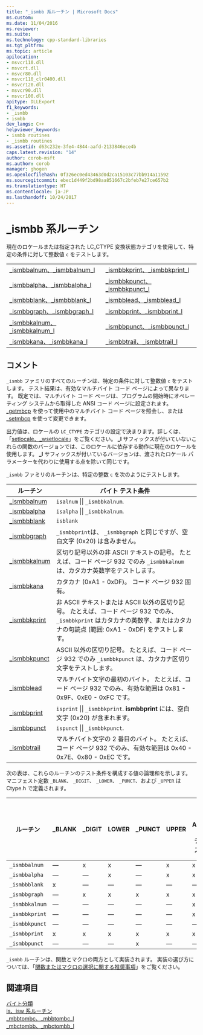 ```yaml
---
title: "_ismbb 系ルーチン | Microsoft Docs"
ms.custom: 
ms.date: 11/04/2016
ms.reviewer: 
ms.suite: 
ms.technology: cpp-standard-libraries
ms.tgt_pltfrm: 
ms.topic: article
apilocation:
- msvcr110.dll
- msvcrt.dll
- msvcr80.dll
- msvcr110_clr0400.dll
- msvcr120.dll
- msvcr90.dll
- msvcr100.dll
apitype: DLLExport
f1_keywords:
- _ismbb
- ismbb
dev_langs: C++
helpviewer_keywords:
- ismbb routines
- _ismbb routines
ms.assetid: d63c232e-3fe4-4844-aafd-2133846ece4b
caps.latest.revision: "14"
author: corob-msft
ms.author: corob
manager: ghogen
ms.openlocfilehash: 0f326ec0ed43463d0d2ca15103c77bb914a11592
ms.sourcegitcommit: ebec1d449f2bd98aa851667c2bfeb7e27ce657b2
ms.translationtype: HT
ms.contentlocale: ja-JP
ms.lasthandoff: 10/24/2017
---
```

# <a name="ismbb-routines"></a>_ismbb 系ルーチン
現在のロケールまたは指定された LC_CTYPE 変換状態カテゴリを使用して、特定の条件に対して整数値 `c` をテストします。  
  
|||  
|-|-|  
|[_ismbbalnum、_ismbbalnum_l](../c-runtime-library/reference/ismbbalnum-ismbbalnum-l.md)|[_ismbbkprint、_ismbbkprint_l](../c-runtime-library/reference/ismbbkprint-ismbbkprint-l.md)|  
|[_ismbbalpha、_ismbbalpha_l](../c-runtime-library/reference/ismbbalpha-ismbbalpha-l.md)|[_ismbbkpunct、_ismbbkpunct_l](../c-runtime-library/reference/ismbbkpunct-ismbbkpunct-l.md)|  
|[_ismbbblank、_ismbbblank_l](../c-runtime-library/reference/ismbbblank-ismbbblank-l.md)|[_ismbblead、_ismbblead_l](../c-runtime-library/reference/ismbblead-ismbblead-l.md)|  
|[_ismbbgraph、_ismbbgraph_l](../c-runtime-library/reference/ismbbgraph-ismbbgraph-l.md)|[_ismbbprint、_ismbbprint_l](../c-runtime-library/reference/ismbbprint-ismbbprint-l.md)|  
|[_ismbbkalnum、_ismbbkalnum_l](../c-runtime-library/reference/ismbbkalnum-ismbbkalnum-l.md)|[_ismbbpunct、_ismbbpunct_l](../c-runtime-library/reference/ismbbpunct-ismbbpunct-l.md)|  
|[_ismbbkana、_ismbbkana_l](../c-runtime-library/reference/ismbbkana-ismbbkana-l.md)|[_ismbbtrail、_ismbbtrail_l](../c-runtime-library/reference/ismbbtrail-ismbbtrail-l.md)|  
  
## <a name="remarks"></a>コメント  
 `_ismbb` ファミリのすべてのルーチンは、特定の条件に対して整数値 `c` をテストします。 テスト結果は、有効なマルチバイト コード ページによって異なります。 既定では、マルチバイト コード ページは、プログラムの開始時にオペレーティング システムから取得した ANSI コード ページに設定されます。 [_getmbcp](../c-runtime-library/reference/getmbcp.md) を使って使用中のマルチバイト コード ページを照会し、または [_setmbcp](../c-runtime-library/reference/setmbcp.md) を使って変更できます。  
  
 出力値は、ロケールの `LC_CTYPE` カテゴリの設定で決まります。詳しくは、「[setlocale、_wsetlocale](../c-runtime-library/reference/setlocale-wsetlocale.md)」をご覧ください。 **_l** サフィックスが付いていないこれらの関数のバージョンでは、このロケールに依存する動作に現在のロケールを使用します。 **_l** サフィックスが付いているバージョンは、渡されたロケール パラメーターを代わりに使用する点を除いて同じです。  
  
 `_ismbb` ファミリのルーチンは、特定の整数 `c` を次のようにテストします。  
  
|ルーチン|バイト テスト条件|  
|-------------|-------------------------|  
|[_ismbbalnum](../c-runtime-library/reference/ismbbalnum-ismbbalnum-l.md)|`isalnum` &#124;&#124; `_ismbbkalnum`.|  
|[_ismbbalpha](reference/ismbbalpha-ismbbalpha-l.md)|`isalpha` &#124;&#124; `_ismbbkalnum`.|  
|[_ismbbblank](../c-runtime-library/reference/ismbbblank-ismbbblank-l.md)|`isblank`|  
|[_ismbbgraph](../c-runtime-library/reference/ismbbgraph-ismbbgraph-l.md)|`_ismbbprint`は、 `_ismbbgraph` と同じですが、空白文字 (0x20) は含みません。|  
|[_ismbbkalnum](../c-runtime-library/reference/ismbbkalnum-ismbbkalnum-l.md)|区切り記号以外の非 ASCII テキストの記号。 たとえば、コード ページ 932 でのみ `_ismbbkalnum` は、カタカナ英数字をテストします。|  
|[_ismbbkana](../c-runtime-library/reference/ismbbkana-ismbbkana-l.md)|カタカナ (0xA1 - 0xDF)。 コード ページ 932 固有。|  
|[_ismbbkprint](../c-runtime-library/reference/ismbbkprint-ismbbkprint-l.md)|非 ASCII テキストまたは ASCII 以外の区切り記号。 たとえば、コード ページ 932 でのみ、`_ismbbkprint` はカタカナの英数字、またはカタカナの句読点 (範囲: 0xA1 - 0xDF) をテストします。|  
|[_ismbbkpunct](../c-runtime-library/reference/ismbbkpunct-ismbbkpunct-l.md)|ASCII 以外の区切り記号。 たとえば、コード ページ 932 でのみ `_ismbbkpunct` は、カタカナ区切り文字をテストします。|  
|[_ismbblead](../c-runtime-library/reference/ismbblead-ismbblead-l.md)|マルチバイト文字の最初のバイト。 たとえば、コード ページ 932 でのみ、有効な範囲は 0x81 - 0x9F、0xE0 - 0xFC です。|  
|[_ismbbprint](../c-runtime-library/reference/ismbbprint-ismbbprint-l.md)|`isprint` &#124;&#124; `_ismbbkprint`. **ismbbprint** には、空白文字 (0x20) が含まれます。|  
|[_ismbbpunct](../c-runtime-library/reference/ismbbpunct-ismbbpunct-l.md)|`ispunct` &#124;&#124; `_ismbbkpunct`.|  
|[_ismbbtrail](../c-runtime-library/reference/ismbbtrail-ismbbtrail-l.md)|マルチバイト文字の 2 番目のバイト。 たとえば、コード ページ 932 でのみ、有効な範囲は 0x40 - 0x7E、0x80 - 0xEC です。|  
  
 次の表は、これらのルーチンのテスト条件を構成する値の論理和を示します。 マニフェスト定数 `_BLANK`、 `_DIGIT`、 `_LOWER`、 `_PUNCT`、および `_UPPER` は Ctype.h で定義されます。  
  
|ルーチン|_BLANK|_DIGIT|LOWER|_PUNCT|UPPER|非<br /><br /> ASCII<br /><br /> テキスト|非<br /><br /> ASCII<br /><br /> 区切り文字|  
|-------------|-------------|-------------|-----------|-------------|-----------|------------------------------|-------------------------------|  
|`_ismbbalnum`|—|x|x|—|x|x|—|  
|`_ismbbalpha`|—|—|x|—|x|x|—|  
|`_ismbbblank`|x|—|—|—|—|—|—|  
|`_ismbbgraph`|—|x|x|x|x|x|x|  
|`_ismbbkalnum`|—|—|—|—|—|x|—|  
|`_ismbbkprint`|—|—|—|—|—|x|x|  
|`_ismbbkpunct`|—|—|—|—|—|—|x|  
|`_ismbbprint`|x|x|x|x|x|x|x|  
|`_ismbbpunct`|—|—|—|x|—|—|x|  
  
 `_ismbb` ルーチンは、関数とマクロの両方として実装されます。 実装の選び方については、「[関数またはマクロの選択に関する推奨事項](../c-runtime-library/recommendations-for-choosing-between-functions-and-macros.md)」をご覧ください。  
  
## <a name="see-also"></a>関連項目  
 [バイト分類](../c-runtime-library/byte-classification.md)   
 [is、isw 系ルーチン](../c-runtime-library/is-isw-routines.md)   
 [_mbbtombc、_mbbtombc_l](../c-runtime-library/reference/mbbtombc-mbbtombc-l.md)   
 [_mbctombb、_mbctombb_l](../c-runtime-library/reference/mbctombb-mbctombb-l.md)